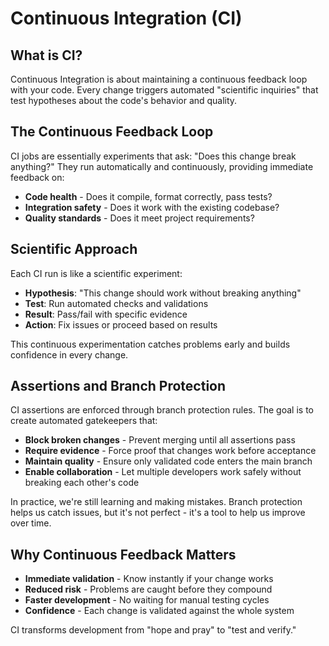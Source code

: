 # Continuous Integration (CI)

## What is CI?

Continuous Integration is about maintaining a continuous feedback loop with your code. Every change triggers automated "scientific inquiries" that test hypotheses about the code's behavior and quality.

## The Continuous Feedback Loop

CI jobs are essentially experiments that ask: "Does this change break anything?" They run automatically and continuously, providing immediate feedback on:

- **Code health** - Does it compile, format correctly, pass tests?
- **Integration safety** - Does it work with the existing codebase?
- **Quality standards** - Does it meet project requirements?

## Scientific Approach

Each CI run is like a scientific experiment:

- **Hypothesis**: "This change should work without breaking anything"
- **Test**: Run automated checks and validations
- **Result**: Pass/fail with specific evidence
- **Action**: Fix issues or proceed based on results

This continuous experimentation catches problems early and builds confidence in every change.

## Assertions and Branch Protection

CI assertions are enforced through branch protection rules. The goal is to create automated gatekeepers that:

- **Block broken changes** - Prevent merging until all assertions pass
- **Require evidence** - Force proof that changes work before acceptance
- **Maintain quality** - Ensure only validated code enters the main branch
- **Enable collaboration** - Let multiple developers work safely without breaking each other's code

In practice, we're still learning and making mistakes. Branch protection helps us catch issues, but it's not perfect - it's a tool to help us improve over time.

## Why Continuous Feedback Matters

- **Immediate validation** - Know instantly if your change works
- **Reduced risk** - Problems are caught before they compound
- **Faster development** - No waiting for manual testing cycles
- **Confidence** - Each change is validated against the whole system

CI transforms development from "hope and pray" to "test and verify."
